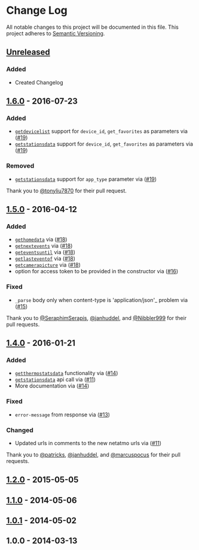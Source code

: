 # Change Log
All notable changes to this project will be documented in this file.
This project adheres to [Semantic Versioning](http://semver.org/).

## [Unreleased]
### Added
- Created Changelog

## [1.6.0] - 2016-07-23
### Added
- [`getdevicelist`] support for `device_id`, `get_favorites` as parameters via ([#19])
- [`getstationsdata`] support for `device_id`, `get_favorites` as parameters via ([#19])

### Removed
- [`getstationsdata`] support for `app_type` parameter via ([#19])

Thank you to [@tonyliu7870] for their pull request.


## [1.5.0] - 2016-04-12
### Added
- [`gethomedata`] via ([#18])
- [`getnextevents`] via ([#18])
- [`geteventsuntil`] via ([#18])
- [`getlasteventof`] via ([#18])
- [`getcamerapicture`] via ([#18])
- option for access token to be provided in the constructor via ([#16])

### Fixed
- `_parse` body only when content-type is 'application/json'_ problem via ([#15])

Thank you to [@SeraphimSerapis], [@janhuddel], and [@Nibbler999] for their pull requests.


## [1.4.0] - 2016-01-21
### Added
- [`getthermostatsdata`] functionality via ([#14])
- [`getstationsdata`] api call via ([#11])
- More documentation via ([#14])

### Fixed
- `error-message` from response via ([#13])

### Changed
- Updated urls in comments to the new netatmo urls via ([#11])

Thank you to [@patricks], [@janhuddel], and [@marcuspocus] for their pull requests.


## [1.2.0] - 2015-05-05


## [1.1.0] - 2014-05-06


## [1.0.1] - 2014-05-02


## 1.0.0 - 2014-03-13


[Unreleased]: https://github.com/karbassi/netatmo/compare/v1.6.0...HEAD
[1.6.0]: https://github.com/karbassi/netatmo/compare/v1.5.0...v1.6.0
[1.5.0]: https://github.com/karbassi/netatmo/compare/v1.4.0...v1.5.0
[1.4.0]: https://github.com/karbassi/netatmo/compare/v1.2.0...v1.4.0
[1.2.0]: https://github.com/karbassi/netatmo/compare/v1.1.0...v1.2.0
[1.1.0]: https://github.com/karbassi/netatmo/compare/v1.0.1...v1.1.0
[1.0.1]: https://github.com/karbassi/netatmo/compare/v1.0.0...v1.0.1

[#19]: https://github.com/karbassi/netatmo/pull/19
[#18]: https://github.com/karbassi/netatmo/pull/18
[#17]: https://github.com/karbassi/netatmo/pull/17
[#16]: https://github.com/karbassi/netatmo/pull/16
[#15]: https://github.com/karbassi/netatmo/pull/15
[#14]: https://github.com/karbassi/netatmo/pull/14
[#13]: https://github.com/karbassi/netatmo/pull/13
[#12]: https://github.com/karbassi/netatmo/pull/12
[#11]: https://github.com/karbassi/netatmo/pull/11

[`getcamerapicture`]: https://dev.netatmo.com/dev/resources/technical/reference/welcome/getcamerapicture
[`getdevicelist`]: https://dev.netatmo.com/dev/resources/technical/reference/weatherstation/getstationsdata
[`geteventsuntil`]: https://dev.netatmo.com/dev/resources/technical/reference/welcome/geteventsuntil
[`gethomedata`]: https://dev.netatmo.com/dev/resources/technical/reference/welcome/gethomedata
[`getlasteventof`]: https://dev.netatmo.com/dev/resources/technical/reference/welcome/getlasteventof
[`getnextevents`]: https://dev.netatmo.com/dev/resources/technical/reference/welcome/getnextevents
[`getstationsdata`]: https://dev.netatmo.com/dev/resources/technical/reference/weatherstation/getstationsdata
[`getthermostatsdata`]: https://dev.netatmo.com/dev/resources/technical/reference/thermostat/getthermostatsdata

[@tonyliu7870]: https://github.com/tonyliu7870
[@SeraphimSerapis]: https://github.com/SeraphimSerapis
[@janhuddel]: https://github.com/janhuddel
[@Nibbler999]: https://github.com/Nibbler999
[@patricks]: https://github.com/patricks
[@janhuddel]: https://github.com/janhuddel
[@marcuspocus]: https://github.com/marcuspocus
